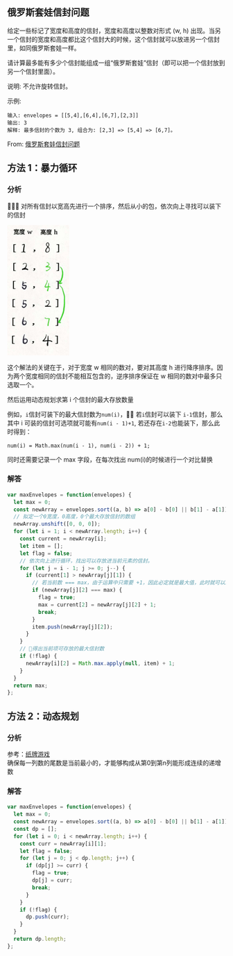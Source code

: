 ## 俄罗斯套娃信封问题

给定一些标记了宽度和高度的信封，宽度和高度以整数对形式 (w, h) 出现。当另一个信封的宽度和高度都比这个信封大的时候，这个信封就可以放进另一个信封里，如同俄罗斯套娃一样。

请计算最多能有多少个信封能组成一组“俄罗斯套娃”信封（即可以把一个信封放到另一个信封里面）。

说明:
不允许旋转信封。

示例:

```
输入: envelopes = [[5,4],[6,4],[6,7],[2,3]]
输出: 3
解释: 最多信封的个数为 3, 组合为: [2,3] => [5,4] => [6,7]。
```
From: [俄罗斯套娃信封问题](https://leetcode-cn.com/problems/russian-doll-envelopes/)

## 方法 1：暴力循环

### 分析

 对所有信封以宽高先进行一个排序，然后从小的包，依次向上寻找可以装下的信封

<img src="../../../static/354.jpeg" height="300"/>

这个解法的关键在于，对于宽度 w 相同的数对，要对其高度 h 进行降序排序。因为两个宽度相同的信封不能相互包含的，逆序排序保证在 w 相同的数对中最多只选取一个。

然后运用动态规划求第 i 个信封的最大存放数量

例如，`i`信封可装下的最大信封数为`num(i)`， 若`i`信封可以装下 `i-1`信封，那么其中 i 可装的信封可选项就可能有`num(i - 1)+1`, 若还存在`i-2`也能装下，那么此时得到：

```
num(i) = Math.max(num(i - 1), num(i - 2)) + 1;
```

同时还需要记录一个 max 字段，在每次找出 num(i)的时候进行一个对比替换

### 解答

```javascript
var maxEnvelopes = function(envelopes) {
  let max = 0;
  const newArray = envelopes.sort((a, b) => a[0] - b[0] || b[1] - a[1]);
  // 拟定一个0宽度，0高度，0个最大存放信封的数组
  newArray.unshift([0, 0, 0]);
  for (let i = 1; i < newArray.length; i++) {
    const current = newArray[i];
    let item = [];
    let flag = false;
    // 依次向上进行循环，找出可以存放进当前元素的信封。
    for (let j = i - 1; j >= 0; j--) {
      if (current[1] > newArray[j][1]) {
        // 若当前数 === max，由于运算中只需要 +1，因此必定就是最大值，此时就可以跳出该项的循环
        if (newArray[j][2] === max) {
          flag = true;
          max = current[2] = newArray[j][2] + 1;
          break;
        }
        item.push(newArray[j][2]);
      }
    }
    // 得出当前项可存放的最大信封数
    if (!flag) {
      newArray[i][2] = Math.max.apply(null, item) + 1;
    }
  }
  return max;
};
```

## 方法 2：动态规划

### 分析

参考：[纸牌游戏](https://leetcode-cn.com/problems/longest-increasing-subsequence/solution/dong-tai-gui-hua-she-ji-fang-fa-zhi-pai-you-xi-jia/)  
确保每一列数的尾数是当前最小的，才能够构成从第0到第n列能形成连续的递增数   
### 解答

```javascript
var maxEnvelopes = function(envelopes) {
  let max = 0;
  const newArray = envelopes.sort((a, b) => a[0] - b[0] || b[1] - a[1]);
  const dp = [];
  for (let i = 0; i < newArray.length; i++) {
    const curr = newArray[i][1];
    let flag = false;
    for (let j = 0; j < dp.length; j++) {
      if (dp[j] >= curr) {
        flag = true;
        dp[j] = curr;
        break;
      }
    }
    if (!flag) {
      dp.push(curr);
    }
  }
  return dp.length;
};
```
